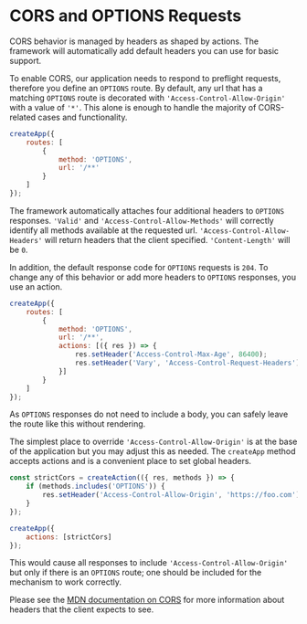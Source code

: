 # CORS and OPTIONS Requests

CORS behavior is managed by headers as shaped by actions. The framework will automatically add default headers you can use for basic support.

To enable CORS, our application needs to respond to preflight requests, therefore you define an `OPTIONS` route. By default, any url that has a matching `OPTIONS` route is decorated with `'Access-Control-Allow-Origin'` with a value of `'*'`. This alone is enough to handle the majority of CORS-related cases and functionality.

```javascript
createApp({
    routes: [
        {
            method: 'OPTIONS',
            url: '/**'
        }
    ]
});
```

The framework automatically attaches four additional headers to `OPTIONS` responses. `'Valid'` and `'Access-Control-Allow-Methods'` will correctly identify all methods available at the requested url. `'Access-Control-Allow-Headers'` will return headers that the client specified. `'Content-Length'` will be `0`.

In addition, the default response code for `OPTIONS` requests is `204`. To change any of this behavior or add more headers to `OPTIONS` responses, you use an action.

```javascript
createApp({
    routes: [
        {
            method: 'OPTIONS',
            url: '/**',
            actions: [({ res }) => {
                res.setHeader('Access-Control-Max-Age', 86400);
                res.setHeader('Vary', 'Access-Control-Request-Headers');
            }]
        }
    ]
});
```

As `OPTIONS` responses do not need to include a body, you can safely leave the route like this without rendering.

The simplest place to override `'Access-Control-Allow-Origin'` is at the base of the application but you may adjust this as needed. The `createApp` method accepts actions and is a convenient place to set global headers.

```javascript
const strictCors = createAction(({ res, methods }) => {
    if (methods.includes('OPTIONS')) {
        res.setHeader('Access-Control-Allow-Origin', 'https://foo.com');
    }
});

createApp({
    actions: [strictCors]
});
```

This would cause all responses to include `'Access-Control-Allow-Origin'` but only if there is an `OPTIONS` route; one should be included for the mechanism to work correctly.

Please see the <a href="https://developer.mozilla.org/en-US/docs/Web/HTTP/CORS" target="_blank">MDN documentation on CORS</a> for more information about headers that the client expects to see.
